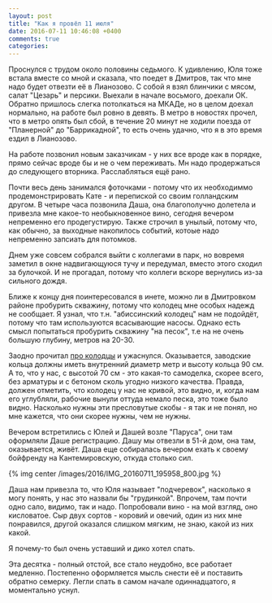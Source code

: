```yaml
---
layout: post
title: "Как я провёл 11 июля"
date: 2016-07-11 10:46:08 +0400
comments: true
categories: 
---
```

Проснулся с трудом около половины седьмого. К удивлению, Юля тоже встала вместе со мной и сказала, что поедет в Дмитров, так что мне надо будет отвезти её в Лианозово. С собой я взял блинчики с мясом, салат "Цезарь" и персики. Выехали в начале восьмого, доехали ОК. Обратно пришлось слегка потолкаться на МКАДе, но в целом доехал нормально, на работе был ровно в девять. В метро в новостях прочел, что в метро опять был сбой, в течение 20 минут не ходили поезда от "Планерной" до "Баррикадной", то есть очень удачно, что я в это время ездил в Лианозово.

На работе позвонил новым заказчикам - у них все вроде как в порядке, прямо сейчас вроде бы и не о чем переживать. Мн надо продержаться до следующего вторника. Расслабляться ещё рано.

Почти весь день занимался фоточками - потому что их необходиммо продемонстрировать Кате - и перепиской со своим голландским другом. В четыре часа позвонила Даша, она благополучно долетела и привезла мне какое-то необыкновенное вино, сегодня вечером непременно его продегустирую. Также строчил в унылый, потому что, как обычно, за выходные накопилось событий, котоые надо непременно запсиать для потомков.

Днем уже совсем собрался выйти с коллегами в парк, но вовремя заметил в окне надвигающуюся тучу и передумал, вместо этого сходил за булочкой. И не прогадал, потому что коллеги вскоре вернулись из-за сильного дождя.

Ближе к концу дня поинтересовался в инете, можно ли в Дмитровком районе пробурить скважину, потому что колодец мне особых надежд не сообщает. Я узнал, что т.н. "абиссинский колодец" нам не подойдёт, потому что там используются всасывающие насосы. Однако есть смысл попытаться пробурить скважину "на песок", т.е на не очень большую глубину, метров на 20-30.

Заодно прочитал [про колодцы](https://www.forumhouse.ru/threads/113009/) и ужаснулся. Оказывается, заводские кольца должны иметь внутренний диаметр метр и высоту кольца 90 см. А то, что у нас, с высотой 70 см - это какая-то самоделка, скорее всего, без арматуры и с бетоном сколь угодно низкого качества. Правда, должен отметить, что колодец у нас не кривой, это видно, и, когда нам его углубляли, рабочие вынули оттуда немало песка, это тоже было видно. Насколько нужны эти пресловутые скобы - я так и не понял, но мне кажется, что они скорее нужны, чем не нужны.

Вечером встретились с Юлей и Дашей возле "Паруса", они там оформляли Даше регистрацию. Дашу мы отвезли в 51-й дом, она там, оказывается, живёт. Даша еще собиралась вечером ехать к своему бойфренду на Кантемировскую, откуда столько сил.  

{% img center /images/2016/IMG_20160711_195958_800.jpg %}

Даша нам привезла то, что Юля называет "подчеревок", насколько я могу понять, у нас это назвали бы "грудинкой". Впрочем, там почти одно сало, видимо, так и надо. Попробовали вино - на мой взгляд, оно кисловатое. Сыр двух сортов - коровий и овечий, один из них мне понравился, другой оказался слишком мягким, не знаю, какой из них какой. 

Я почему-то был очень уставший и дико хотел спать.

Эта десятка - полный отстой, все стало неудобно, все работает медленно. Постепенно оформляется мысль снести её и поставить обратно семерку. Легли спать в самом начале одиннадцатого, я моментально уснул.